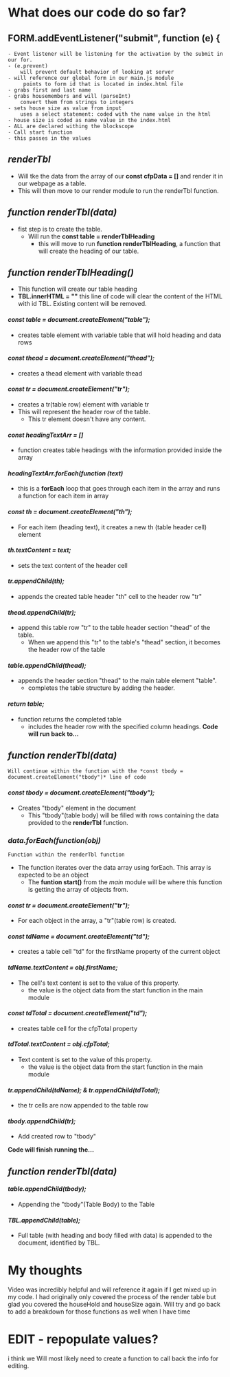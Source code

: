 # What does our code do so far?

## FORM.addEventListener("submit", function (e) {
    - Event listener will be listening for the activation by the submit in our for.
    - (e.prevent)
        will prevent default behavior of looking at server
    - will reference our global form in our main.js module
         points to form id that is located in index.html file
    - grabs first and last name 
    - grabs housemembers and will (parseInt) 
        convert them from strings to integers
    - sets house size as value from input
        uses a select statement: coded with the name value in the html
    - house size is coded as name value in the index.html
    - ALL are declared withing the blockscope
    - Call start function
    - this passes in the values


## *renderTbl*
- Will tke the data from the array of our **const cfpData = []** and render it in our webpage as a table.
- This will then move to our render module to run the renderTbl function.
## *function renderTbl(data)*
- fist step is to create the table. 
    -  Will run the **const table = renderTblHeading** 
        - this will move to run **function renderTblHeading**, a function that will create the heading of our table.
## *function renderTblHeading()*
- This function will create our table heading
- **TBL.innerHTML = ""** this line of code will clear the content of the HTML with id TBL. Existing content will be removed.
#### *const table = document.createElement("table");*
- creates table element with variable table that will hold heading and data rows
#### *const thead = document.createElement("thead");*
- creates a thead element with variable thead
#### *const tr = document.createElement("tr");*
- creates a tr(table row) element with variable tr
- This will represent the header row of the table. 
    - This tr element doesn't have any content.
#### *const headingTextArr = []*
- function creates table headings with the information provided inside the array
#### *headingTextArr.forEach(function (text)*
- this is a **forEach** loop that goes through each item in the array and runs a function for each item in array
#### *const th = document.createElement("th");*
- For each item (heading text), it creates a new th (table header cell) element 
#### *th.textContent = text;*
- sets the text content of the header cell
#### *tr.appendChild(th);*
- appends the created table header "th" cell to the header row "tr"
#### *thead.appendChild(tr);*
- append this table row "tr" to the table header section "thead" of the table.
    - When we append this "tr" to the table's "thead" section, it becomes the header row of the table
#### *table.appendChild(thead);*
- appends the header section "thead" to the main table element "table".
    - completes the table structure by adding the header.
#### *return table;*
- function returns the completed table
    - includes the header row with the specified column headings.
**Code will run back to...**
## *function renderTbl(data)*
    Will continue within the function with the *const tbody = document.createElement("tbody")* line of code
#### *const tbody = document.createElement("tbody");*
- Creates "tbody" element in the document
    - This "tbody"(table body) will be filled with rows containing the data provided to the **renderTbl** function.
### *data.forEach(function(obj)*
    Function within the renderTbl function
- The function iterates over the data array using forEach. This array is expected to be an object
    - The **funtion start()** from the *main* module will be where this function is getting the array of objects from.
#### *const tr = document.createElement("tr");*
- For each object in the array, a "tr"(table row) is created.
#### *const tdName = document.createElement("td");*
- creates a table cell "td" for the firstName property of the current object
#### *tdName.textContent = obj.firstName;*
- The cell's text content is set to the value of this property.
    - the value is the object data from the start function in the main module
#### *const tdTotal = document.createElement("td");*
- creates table cell for the cfpTotal property
#### *tdTotal.textContent = obj.cfpTotal;*
- Text content is set to the value of this property.
    - the value is the object data from the start function in the main module
#### *tr.appendChild(tdName); & tr.appendChild(tdTotal);*
- the tr cells are now appended to the table row
#### *tbody.appendChild(tr);*
 - Add created row to "tbody"

**Code will finish running the...**
## *function renderTbl(data)*
#### *table.appendChild(tbody);*
- Appending the "tbody"(Table Body) to the Table
#### *TBL.appendChild(table);*
- Full table (with heading and body filled with data) is appended to the document, identified by TBL.

# My thoughts
Video was incredibly helpful and will reference it again if I get mixed up in my code. I had originally only covered the process of the render table but glad you covered the houseHold and houseSize again. Will try and go back to add a breakdown for those functions as well when I have time

# EDIT - repopulate values?
i think we Will most likely need to create a function to call back the info for editing.